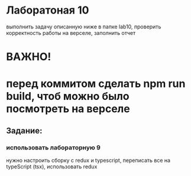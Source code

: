 # Лаборатоная 10
выполнить задачу описанную ниже в папке lab10, проверить корректность работы на верселе, заполнить отчет
# ВАЖНО!
# перед коммитом сделать npm run build, чтоб можно было посмотреть на верселе

## Задание:
### использовать лабораторную 9
нужно настроить сборку с redux и typescript, переписать все на typeScript (tsx), использовать redux